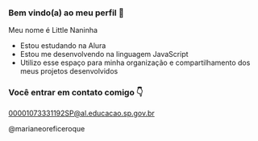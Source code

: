 ### Bem vindo(a) ao meu perfil 💋

Meu nome é Little Naninha

- Estou estudando na Alura
- Estou me desenvolvendo na linguagem JavaScript
- Utilizo esse espaço para minha organização e compartilhamento dos meus projetos desenvolvidos

### Você entrar em contato comigo 👇

00001073331192SP@al.educacao.sp.gov.br

@marianeoreficeroque
